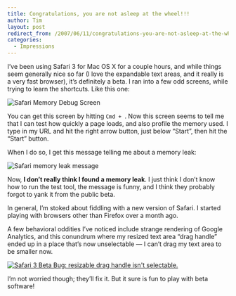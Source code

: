 ```yaml
---
title: Congratulations, you are not asleep at the wheel!!!
author: Tim
layout: post
redirect_from: /2007/06/11/congratulations-you-are-not-asleep-at-the-wheel/
categories:
  - Impressions
---
```

I&#8217;ve been using Safari 3 for Mac OS X for a couple hours, and while things seem generally nice so far (I love the expandable text areas, and it really is a very fast browser), it&#8217;s definitely a beta. I ran into a few odd screens, while trying to learn the shortcuts. Like this one:

![Safari Memory Debug Screen][1]

You can get this screen by hitting `Cmd + `. Now this screen seems to tell me that I can test how quickly a page loads, and also profile the memory used. I type in my URL and hit the right arrow button, just below &#8220;Start&#8221;, then hit the &#8220;Start&#8221; button.

When I do so, I get this message telling me about a memory leak:

![Safari memory leak message][2]

Now, **I don&#8217;t really think I found a memory leak**. I just think I don&#8217;t know how to run the test tool, the message is funny, and I think they probably forgot to yank it from the public beta.

In general, I&#8217;m stoked about fiddling with a new version of Safari. I started playing with browsers other than Firefox over a month ago.

A few behavioral oddities I&#8217;ve noticed include strange rendering of Google Analytics, and this conundrum where my resized text area &#8220;drag handle&#8221; ended up in a place that&#8217;s now unselectable &#8212; I can&#8217;t drag my text area to be smaller now.

[![Safari 3 Beta Bug: resizable drag handle isn't selectable.][3]][4]

I&#8217;m not worried though; they&#8217;ll fix it. But it sure is fun to play with beta software!

 [1]: http://timshadel.com/wp-content/uploads/2007/06/541228101_25b99d9da7_o_d.png
 [2]: http://timshadel.com/wp-content/uploads/2007/06/541228111_6114ab62ca.jpg?v=0
 [3]: http://timshadel.com/wp-content/uploads/2007/06/541247135_1c1853aa26.jpg?v=0
 [4]: http://www.flickr.com/photos/timshadel/541247135/
